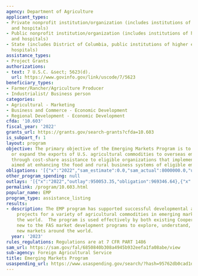 ```yaml
---
agency: Department of Agriculture
applicant_types:
- Private nonprofit institution/organization (includes institutions of higher education
  and hospitals)
- Public nonprofit institution/organization (includes institutions of higher education
  and hospitals)
- State (includes District of Columbia, public institutions of higher education and
  hospitals)
assistance_types:
- Project Grants
authorizations:
- text: 7 U.S.C. &sect; 5623(d).
  url: https://www.govinfo.gov/link/uscode/7/5623
beneficiary_types:
- Farmer/Rancher/Agriculture Producer
- Industrialist/ Business person
categories:
- Agricultural - Marketing
- Business and Commerce - Economic Development
- Regional Development - Economic Development
cfda: '10.603'
fiscal_year: '2022'
grants_url: https://grants.gov/search-grants?cfda=10.603
is_subpart_f: 1
layout: program
objective: The primary objective of the Emerging Markets Program is to promote, enhance,
  or expand the exports of U.S. agricultural commodities to overseas emerging markets
  through cost-share assistance to eligible organizations that implement activities
  aimed at enhancing the food and rural business systems of eligible emerging markets.
obligations: '[{"x":"2022","sam_estimate":0.0,"sam_actual":8000000.0,"usa_spending_actual":969346.64},{"x":"2023","sam_estimate":8000000.0,"sam_actual":0.0,"usa_spending_actual":4293577.65},{"x":"2024","sam_estimate":8000000.0,"sam_actual":0.0,"usa_spending_actual":4842182.53}]'
other_program_spending: null
outlays: '[{"x":"2022","outlay":950053.35,"obligation":969346.64},{"x":"2023","outlay":4293577.65,"obligation":4293577.65},{"x":"2024","outlay":4186261.53,"obligation":4842182.53}]'
permalink: /program/10.603.html
popular_name: EMP
program_type: assistance_listing
results:
- description: The EMP program has supported successful developmental and fact–finding
    projects for a variety of agricultural commodities in emerging markets around
    the world.  The program is used effectively by both existing Cooperators and entities
    new to the FAS market development programs to explore, understand, and develop
    new markets around the world.
  year: '2023'
rules_regulations: Regulations are at 7 CFR PART 1486
sam_url: https://sam.gov/fal/6850840b308a4945b932eefa1fa08abe/view
sub-agency: Foreign Agricultural Service
title: Emerging Markets Program
usaspending_url: https://www.usaspending.gov/search/?hash=95762db0cad1d812235c76986024081f
---
```

